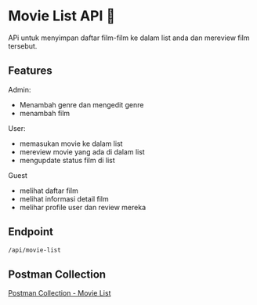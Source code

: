 # Movie List API 🎥

APi untuk menyimpan daftar film-film ke dalam list anda dan mereview film tersebut.

## Features

Admin:
- Menambah genre dan mengedit genre
- menambah film

User:
- memasukan movie ke dalam list
- mereview movie yang ada di dalam list
- mengupdate status film di list

Guest
- melihat daftar film
- melihat informasi detail film
- melihar profile user dan review mereka

## Endpoint
```sh
/api/movie-list
```

## Postman Collection

[Postman Collection - Movie List ](https://documenter.getpostman.com/view/36968510/2sB2cd6Jp2)









  


